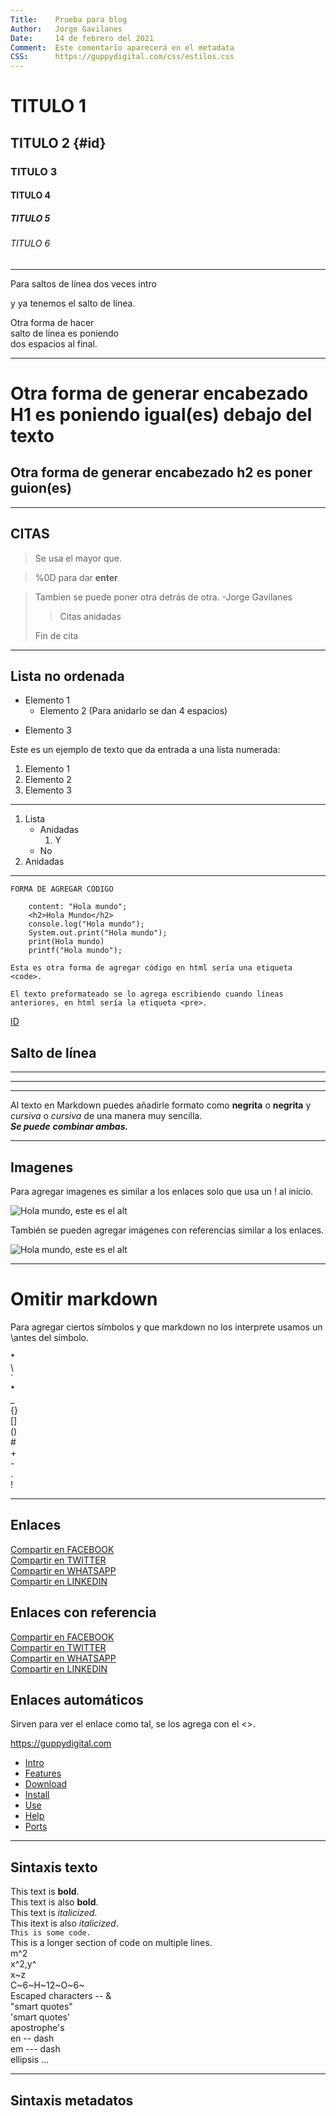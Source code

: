 ```yaml
---
Title:    Prueba para blog  
Author:   Jorge Gavilanes  
Date:     14 de febrero del 2021  
Comment:  Este comentario aparecerá en el metadata  
CSS:      https://guppydigital.com/css/estilos.css
---
```


# TITULO 1
## TITULO 2 {#id}
### TITULO 3
#### TITULO 4
##### TITULO 5
###### TITULO 6

---
Para saltos de línea dos veces intro

y ya tenemos el salto de línea.

Otra forma de hacer  
salto de línea es poniendo  
dos espacios al final.

---

Otra forma de generar encabezado H1 es poniendo igual(es) debajo del texto
=
Otra forma de generar encabezado h2 es poner guion(es)
-

***

CITAS
-

> Se usa el mayor que.

>%0D para dar **enter**


>Tambien se puede poner otra detrás de otra. -Jorge Gavilanes
>
>>Citas anidadas
>
>Fin de cita

___


**Lista no ordenada**
-
- Elemento 1
    * Elemento 2 (Para anidarlo se dan 4 espacios)
+ Elemento 3

Este es un ejemplo de texto que da entrada a una lista numerada:

1. Elemento 1
2. Elemento 2
3. Elemento 3

---

1. Lista
    * Anidadas
        1. Y
    - No
2. Anidadas

---

~~~
FORMA DE AGREGAR CÓDIGO

    content: "Hola mundo";
    <h2>Hola Mundo</h2>
    console.log("Hola mundo");
    System.out.print("Hola mundo");
    print(Hola mundo)
    printf("Hola mundo");
~~~

`Esta es otra forma de agregar código en html sería una etiqueta <code>.`

    El texto preformateado se lo agrega escribiendo cuando líneas anteriores, en html sería la etiqueta <pre>.

[ID](#id)

## Salto de línea
***
---
___


Al texto en Markdown puedes añadirle formato como **negrita** o __negrita__ y *cursiva* o _cursiva_ de una manera muy sencilla.  
***Se puede*** ___combinar ambas.___

---

## Imagenes

Para agregar imagenes es similar a los enlaces solo que usa un ! al inicio.

![Hola mundo, este es el alt](https://guppydigital.com/media/src/SitiosWeb_principal.svg "Título alternativo")

También se pueden agregar imágenes con referencias similar a los enlaces.

![Hola mundo, este es el alt][imagen]

[imagen]: https://guppydigital.com/media/src/SitiosWeb_principal.svg "Título alternativo"

---

# Omitir markdown

Para agregar ciertos símbolos y que markdown no los interprete usamos un \antes del símbolo.

\*  
\\  
\`  
\*  
\_  
\{}  
\[]  
\()  
\#  
\+  
\-  
\.  
\!

---

## Enlaces

[Compartir en FACEBOOK](https://www.facebook.com/sharer/sharer.php?u=https://getcode.ml)  
[Compartir en TWITTER](https://twitter.com/intent/tweet?text=Hola%20mundo%0D&url=https://getcode.ml&hashtags=programacion)  
[Compartir en WHATSAPP](https://api.whatsapp.com/send?text=Hola%20:3%0DComparte%20mi%20nueva%20pagina%0Dhttps://getcode.ml)  
[Compartir en LINKEDIN](https://www.linkedin.com/sharing/share-offsite/?url=https://getcode.ml)

## Enlaces con referencia

[Compartir en FACEBOOK][facebook]  
[Compartir en TWITTER][twitter]  
[Compartir en WHATSAPP][whatsapp]  
[Compartir en LINKEDIN][linkedin]

[facebook]: https://www.facebook.com/sharer/sharer.php?u=https://getcode.ml

[twitter]: https://twitter.com/intent/tweet?text=Hola%20mundo%0D&url=https://getcode.ml&hashtags=programacion

[whatsapp]: https://api.whatsapp.com/send?text=Hola%20:3%0DComparte%20mi%20nueva%20pagina%0Dhttps://getcode.ml

[linkedin]: https://www.linkedin.com/sharing/share-offsite/?url=https://getcode.ml

## Enlaces automáticos

Sirven para ver el enlace como tal, se los agrega con el <>.

<https://guppydigital.com>

<!-- Navigational markup, not in MMD -->
<ul class="nav">
<li class="nav-active"><a href="./">Intro</a></li>
<li><a href="features/">Features</a></li>
<li><a href="download/">Download</a></li>
<li><a href="install/">Install</a></li>
<li><a href="use/">Use</a></li>
<li><a href="help/">Help</a></li>
<li><a href="ports/">Ports</a></li>
</ul>

---

## Sintaxis texto

This text is **bold**.  
This text is also __bold__.  
This text is *italicized*.  
This itext is also _italicized_.  
`This is some code.`  
	This is a longer
	section of code
	on multiple lines.  
m^2  
x^2,y^  
x~z  
C~6~H~12~O~6~  
Escaped characters -- \&  
"smart quotes"  
'smart quotes'  
apostrophe's  
en -- dash  
em --- dash  
ellipsis ...

---

## Sintaxis metadatos
